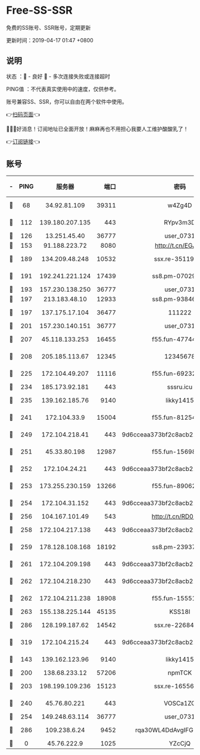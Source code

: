 # Free-SS-SSR

免费的SS账号、SSR账号，定期更新

更新时间：2019-04-17 01:47 +0800

## 说明

状态     ：🙂 - 良好 🙁 - 多次连接失败或连接超时

PING值   ：不代表真实使用中的速度，仅供参考。

账号兼容SS、SSR，你可以自由在两个软件中使用。

👉[扫码页面](https://liesauer.github.io/Free-SS-SSR/)👈

🎉🎉🎉好消息！订阅地址已全面开放！麻麻再也不用担心我要人工维护酸酸乳了！

👉[订阅链接](https://www.liesauer.net/yogurt/subscribe?ACCESS_TOKEN=DAYxR3mMaZAsaqUb)👈

## 账号

|-|PING|服务器|端口|密码|加密方式|区域|
|:----:|:----:|:-----:|-----:|:----:|:----:|:----:|
|🙂|68|34.92.81.109|39311|w4Zg4D|chacha20-ietf|US|
|🙂|112|139.180.207.135|443|RYpv3m3D|aes-256-cfb|JP|
|🙂|126|13.251.45.40|36777|user_0731|chacha20|SG|
|🙂|153|91.188.223.72|8080|http://t.cn/EGJIyrl|rc4-md5|RU|
|🙂|189|134.209.48.248|10532|ssx.re-35119050|aes-256-cfb|US|
|🙂|191|192.241.221.124|17439|ss8.pm-07029928|aes-256-cfb|US|
|🙂|193|157.230.138.250|36777|user_0731|chacha20|US|
|🙂|197|213.183.48.10|12933|ss8.pm-93846513|rc4-md5|RU|
|🙂|197|137.175.17.104|36477|111222|aes-256-cfb|US|
|🙂|201|157.230.140.151|36777|user_0731|chacha20|US|
|🙂|207|45.118.133.253|16455|f55.fun-47744783|aes-256-cfb|SG|
|🙂|208|205.185.113.67|12345|12345678|aes-256-cfb|US|
|🙂|225|172.104.49.207|11116|f55.fun-69232280|aes-256-cfb|SG|
|🙂|234|185.173.92.181|443|sssru.icu|rc4-md5|RU|
|🙂|235|139.162.185.76|9140|likky1415|aes-256-cfb|DE|
|🙂|241|172.104.33.9|15004|f55.fun-81254583|aes-256-cfb|SG|
|🙂|249|172.104.218.41|443|9d6cceaa373bf2c8acb22e60b6a58be6|aes-256-cfb|US|
|🙂|251|45.33.80.198|12987|f55.fun-15698045|aes-256-cfb|US|
|🙂|252|172.104.24.21|443|9d6cceaa373bf2c8acb22e60b6a58be6|aes-256-cfb|US|
|🙂|253|173.255.230.159|13266|f55.fun-89062713|aes-256-cfb|US|
|🙂|254|172.104.31.152|443|9d6cceaa373bf2c8acb22e60b6a58be6|aes-256-cfb|US|
|🙂|256|104.167.101.49|543|http://t.cn/RD0D7sx|rc4-md5|CA|
|🙂|258|172.104.217.138|443|9d6cceaa373bf2c8acb22e60b6a58be6|aes-256-cfb|US|
|🙂|259|178.128.108.168|18192|ss8.pm-23937641|aes-256-cfb|SG|
|🙂|261|172.104.209.198|443|9d6cceaa373bf2c8acb22e60b6a58be6|aes-256-cfb|US|
|🙂|262|172.104.218.230|443|9d6cceaa373bf2c8acb22e60b6a58be6|aes-256-cfb|US|
|🙂|262|172.104.211.238|18908|f55.fun-15551858|aes-256-cfb|US|
|🙂|263|155.138.225.144|45135|KSS18l|rc4-md5|US|
|🙂|286|128.199.187.62|14542|ssx.re-22684081|aes-256-cfb|SG|
|🙂|319|172.104.215.24|443|9d6cceaa373bf2c8acb22e60b6a58be6|aes-256-cfb|US|
|🙂|143|139.162.123.96|9140|likky1415|aes-256-cfb|JP|
|🙂|200|138.68.233.12|57206|npmTCK|rc4-md5|US|
|🙂|203|198.199.109.236|15123|ssx.re-16556245|aes-256-cfb|US|
|🙂|240|45.76.80.221|443|VOSCa1ZG|aes-256-cfb|DE|
|🙂|254|149.248.63.114|36777|user_0731|chacha20|CA|
|🙂|286|109.238.6.24|9452|rqa30WL4DdAvgIFG6Fs3znzTa|aes-256-cfb|FR|
|🙁|0|45.76.222.9|1025|YZcCjQ|rc4-md5|JP|

